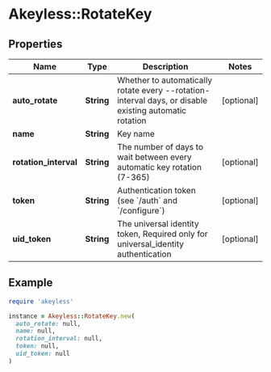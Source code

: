 # Akeyless::RotateKey

## Properties

| Name | Type | Description | Notes |
| ---- | ---- | ----------- | ----- |
| **auto_rotate** | **String** | Whether to automatically rotate every --rotation-interval days, or disable existing automatic rotation | [optional] |
| **name** | **String** | Key name |  |
| **rotation_interval** | **String** | The number of days to wait between every automatic key rotation (7-365) | [optional] |
| **token** | **String** | Authentication token (see &#x60;/auth&#x60; and &#x60;/configure&#x60;) | [optional] |
| **uid_token** | **String** | The universal identity token, Required only for universal_identity authentication | [optional] |

## Example

```ruby
require 'akeyless'

instance = Akeyless::RotateKey.new(
  auto_rotate: null,
  name: null,
  rotation_interval: null,
  token: null,
  uid_token: null
)
```

